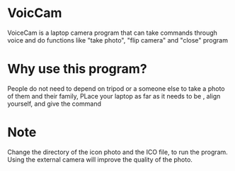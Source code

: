# VoicCam
VoiceCam is a laptop camera program that can take commands through voice and do functions like "take photo", "flip camera" and "close" program 

# Why use this program?
People do not need to depend on tripod or a someone else to take a photo of them and their family, PLace your laptop as far as it needs to be , align yourself, and give the command

# Note
Change the directory of the icon photo and the ICO file, to run the program.
Using the external camera will improve the quality of the photo.
